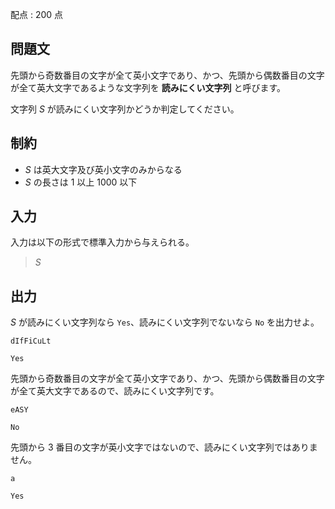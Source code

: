配点 : $200$ 点

## 問題文

先頭から奇数番目の文字が全て英小文字であり、かつ、先頭から偶数番目の文字が全て英大文字であるような文字列を **読みにくい文字列** と呼びます。

文字列 $S$ が読みにくい文字列かどうか判定してください。

## 制約

- $S$ は英大文字及び英小文字のみからなる
- $S$ の長さは $1$ 以上 $1000$ 以下

## 入力

入力は以下の形式で標準入力から与えられる。

> $S$

## 出力

$S$ が読みにくい文字列なら `Yes`、読みにくい文字列でないなら `No` を出力せよ。

```input1
dIfFiCuLt
```

```output1
Yes
```

先頭から奇数番目の文字が全て英小文字であり、かつ、先頭から偶数番目の文字が全て英大文字であるので、読みにくい文字列です。

```input2
eASY
```

```output2
No
```

先頭から $3$ 番目の文字が英小文字ではないので、読みにくい文字列ではありません。

```input3
a
```

```output3
Yes
```